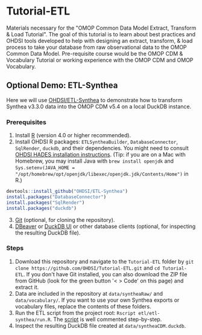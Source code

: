 # Tutorial-ETL

Materials necessary for the "OMOP Common Data Model Extract, Transform & Load Tutorial".  The goal of this tutorial is to learn about best practices and OHDSI tools developed to help with designing an extract, transform, & load process to take your database from raw observational data to the OMOP Common Data Model.  Pre-requisite course would be the OMOP CDM & Vocabulary Tutorial or working experience with the OMOP CDM and OMOP Vocabulary.

## Optional Demo: ETL-Synthea

Here we will use [OHDSI/ETL-Synthea](https://github.com/OHDSI/ETL-Synthea) to demonstrate how to transform Synthea v3.3.0 data into the OMOP CDM v5.4 on a local DuckDB instance.

### Prerequisites

1. Install [R](https://cran.r-project.org/) (version 4.0 or higher recommended).
2. Install OHDSI R packages: `ETLSyntheaBuilder`, `DatabaseConnector`, `SqlRender`, `duckdb`, and their dependencies. You might need to consult [OHDSI HADES installation instructions](https://ohdsi.github.io/Hades/rSetup.html). (Tip: if you are on a Mac with Homebrew, you may install Java with `brew install openjdk` and `Sys.setenv(JAVA_HOME = "/opt/homebrew/opt/openjdk/libexec/openjdk.jdk/Contents/Home")` in R.)

```r
devtools::install_github("OHDSI/ETL-Synthea")
install.packages("DatabaseConnector")
install.packages("SqlRender")
install.packages("duckdb")
```

3. [Git](https://github.com/git-guides/install-git) (optional, for cloning the repository).
4. [DBeaver](https://dbeaver.io/download/) or [DuckDB UI](https://duckdb.org/2025/03/12/duckdb-ui.html) or other database clients (optional, for inspecting the resulting DuckDB file).

### Steps

1. Download this repository and navigate to the `Tutorial-ETL` folder by `git clone https://github.com/OHDSI/Tutorial-ETL.git` and `cd Tutorial-ETL`. If you don't have Git installed, you can also download the ZIP file from GitHub (look for the green button '< > Code' on this page) and extract it.
2. Data are included in the repository at `data/syntheaRaw/` and `data/vocabulary/`. If you want to use your own Synthea exports or vocabulary files, replace the contents of these folders.
3. Run the ETL script from the project root: `Rscript etl/etl-synthea/run.R`. The [script](etl/etl-synthea/run.R) is well commented step-by-step.
4. Inspect the resulting DuckDB file created at `data/syntheaCDM.duckdb`.

